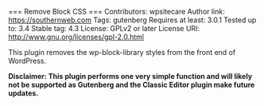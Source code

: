 === Remove Block CSS ===
Contributors: wpsitecare
Author link: https://southernweb.com
Tags: gutenberg
Requires at least: 3.0.1
Tested up to: 3.4
Stable tag: 4.3
License: GPLv2 or later
License URI: http://www.gnu.org/licenses/gpl-2.0.html

This plugin removes the wp-block-library styles from the front end of WordPress.

**Disclaimer: This plugin performs one very simple function and will likely not be supported as Gutenberg and the Classic Editor plugin make future updates.**
